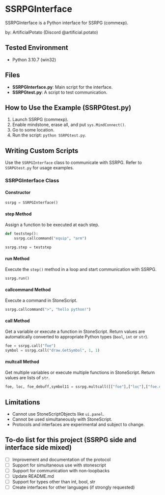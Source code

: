 
# SSRPGInterface

SSRPGInterface is a Python interface for SSRPG (commexp).

by: ArtificialPotato (Discord @artificial.potato)

## Tested Environment

- Python 3.10.7 (win32)

## Files

- **SSRPGInterface.py**: Main script for the interface.
- **SSRPGtest.py**: A script to test communication.

## How to Use the Example (SSRPGtest.py)

1. Launch SSRPG (commexp).
2. Enable mindstone, erase all, and put `sys.MindConnect()`.
3. Go to some location.
4. Run the script: `python SSRPGtest.py`.

## Writing Custom Scripts

Use the `SSRPGInterface` class to communicate with SSRPG. Refer to `SSRPGtest.py` for usage examples.

### SSRPGInterface Class

#### Constructor

```python
ssrpg = SSRPGInterface()
```

#### step Method

Assign a function to be executed at each step.

```python
def teststep():
    ssrpg.callcommand("equip", "arm")

ssrpg.step = teststep
```

#### run Method

Execute the `step()` method in a loop and start communication with SSRPG.

```python
ssrpg.run()
```

#### callcommand Method

Execute a command in StoneScript.

```python
ssrpg.callcommand(">", "hello python!")
```

#### call Method

Get a variable or execute a function in StoneScript. Return values are automatically converted to appropriate Python types (`bool`, `int` or `str`).

```python
foe = ssrpg.call("foe")
symbol = ssrpg.call("draw.GetSymbol", 1, 1)
```

#### multcall Method

Get multiple variables or execute multiple functions in StoneScript. Return values are lists of `str`.

```python
foe, loc, foe_debuff,symbol11 = ssrpg.multcall([["foe"],["loc"],["foe.debuffs.string"],["draw.GetSymbol", 1, 1]])
```

## Limitations

- Cannot use StoneScriptObjects like `ui.panel`.
- Cannot be used simultaneously with StoneScript.
- Protocols and interfaces are experimental and subject to change.

## To-do list for this project (SSRPG side and interface side mixed)
- [ ] Improvement and documentation of the protocol
- [ ] Support for simultaneous use with stonescript
- [ ] Support for communication with non-loopbacks
- [ ] Update README.md
- [ ] Support for types other than int, bool, str
- [ ] Create interfaces for other languages (if strongly requested)